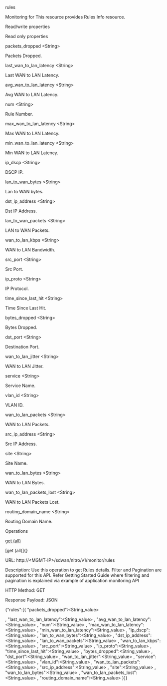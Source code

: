 rules

Monitoring for This resource provides Rules Info resource.

Read/write properties

Read only properties

packets\_dropped &lt;String&gt;

Packets Dropped.

last\_wan\_to\_lan\_latency &lt;String&gt;

Last WAN to LAN Latency.

avg\_wan\_to\_lan\_latency &lt;String&gt;

Avg WAN to LAN Latency.

num &lt;String&gt;

Rule Number.

max\_wan\_to\_lan\_latency &lt;String&gt;

Max WAN to LAN Latency.

min\_wan\_to\_lan\_latency &lt;String&gt;

Min WAN to LAN Latency.

ip\_dscp &lt;String&gt;

DSCP IP.

lan\_to\_wan\_bytes &lt;String&gt;

Lan to WAN bytes.

dst\_ip\_address &lt;String&gt;

Dst IP Address.

lan\_to\_wan\_packets &lt;String&gt;

LAN to WAN Packets.

wan\_to\_lan\_kbps &lt;String&gt;

WAN to LAN Bandwidth.

src\_port &lt;String&gt;

Src Port.

ip\_proto &lt;String&gt;

IP Protocol.

time\_since\_last\_hit &lt;String&gt;

Time Since Last Hit.

bytes\_dropped &lt;String&gt;

Bytes Dropped.

dst\_port &lt;String&gt;

Destination Port.

wan\_to\_lan\_jitter &lt;String&gt;

WAN to LAN Jitter.

service &lt;String&gt;

Service Name.

vlan\_id &lt;String&gt;

VLAN ID.

wan\_to\_lan\_packets &lt;String&gt;

WAN to LAN Packets.

src\_ip\_address &lt;String&gt;

Src IP Address.

site &lt;String&gt;

Site Name.

wan\_to\_lan\_bytes &lt;String&gt;

WAN to LAN Bytes.

wan\_to\_lan\_packets\_lost &lt;String&gt;

WAN to LAN Packets Lost.

routing\_domain\_name &lt;String&gt;

Routing Domain Name.

Operations

[get (all)](#get_all)

[get (all)]{}

URL: http://&lt;MGMT-IP&gt;/sdwan/nitro/v1/monitor/rules

Description: Use this operation to get Rules details. Filter and Pagination are supported for this API. Refer Getting Started Guide where filtering and pagination is explained via example of application monitoring API

HTTP Method: GET

Response Payload: JSON

{"rules":\[{ "packets\_dropped":&lt;String\_value&gt;

, "last\_wan\_to\_lan\_latency":&lt;String\_value&gt; , "avg\_wan\_to\_lan\_latency":&lt;String\_value&gt; , "num":&lt;String\_value&gt; , "max\_wan\_to\_lan\_latency":&lt;String\_value&gt; , "min\_wan\_to\_lan\_latency":&lt;String\_value&gt; , "ip\_dscp":&lt;String\_value&gt; , "lan\_to\_wan\_bytes":&lt;String\_value&gt; , "dst\_ip\_address":&lt;String\_value&gt; , "lan\_to\_wan\_packets":&lt;String\_value&gt; , "wan\_to\_lan\_kbps":&lt;String\_value&gt; , "src\_port":&lt;String\_value&gt; , "ip\_proto":&lt;String\_value&gt; , "time\_since\_last\_hit":&lt;String\_value&gt; , "bytes\_dropped":&lt;String\_value&gt; , "dst\_port":&lt;String\_value&gt; , "wan\_to\_lan\_jitter":&lt;String\_value&gt; , "service":&lt;String\_value&gt; , "vlan\_id":&lt;String\_value&gt; , "wan\_to\_lan\_packets":&lt;String\_value&gt; , "src\_ip\_address":&lt;String\_value&gt; , "site":&lt;String\_value&gt; , "wan\_to\_lan\_bytes":&lt;String\_value&gt; , "wan\_to\_lan\_packets\_lost":&lt;String\_value&gt; , "routing\_domain\_name":&lt;String\_value&gt; }\]}
